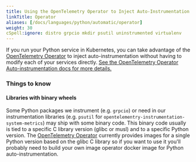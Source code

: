 ```yaml
---
title: Using the OpenTelemetry Operator to Inject Auto-Instrumentation
linkTitle: Operator
aliases: [/docs/languages/python/automatic/operator]
weight: 30
cSpell:ignore: distro grpcio mkdir psutil uninstrumented virtualenv
---
```


If you run your Python service in Kubernetes, you can take advantage of the
[OpenTelemetry Operator](https://github.com/open-telemetry/opentelemetry-operator)
to inject auto-instrumentation without having to modify each of your services
directly.
[See the OpenTelemetry Operator Auto-instrumentation docs for more details.](/docs/kubernetes/operator/automatic/)

### Things to know

#### Libraries with binary wheels

Some Python packages we instrument (e.g. `grpcio`) or need in our instrumentation
libraries (e.g. `psutil` for `opentelementry-instrumentation-system-metrics`) may ship with
some binary code. This binary code usually is tied to a specific C library version
(glibc or musl) and to a specific Python version.
The [OpenTelemetry Operator](https://github.com/open-telemetry/opentelemetry-operator)
currently provides images for a single Python version based on the glibc C library so
if you want to use it you'll probably need to build your own image operator docker image
for Python auto-instrumentation.
